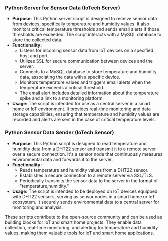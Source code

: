 

### Python Server for Sensor Data (IoTech Server)
- **Purpose:** This Python server script is designed to receive sensor data from devices, specifically temperature and humidity values. It also monitors critical temperature thresholds and sends email alerts if those thresholds are exceeded. The script interacts with a MySQL database to store the collected data.
- **Functionality:**
  - Listens for incoming sensor data from IoT devices on a specified host and port.
  - Utilizes SSL for secure communication between devices and the server.
  - Connects to a MySQL database to store temperature and humidity data, associating the data with a specific device.
  - Monitors temperature values and triggers email alerts when the temperature exceeds a critical threshold.
  - The email alert includes detailed information about the temperature spike and a link to a monitoring platform.
- **Usage:** The script is intended for use as a central server in a smart home or IoT environment. It provides real-time monitoring and data storage capabilities, ensuring that temperature and humidity values are recorded and alerts are sent in the case of critical temperature levels.

### Python Sensor Data Sender (IoTech Sensor)
- **Purpose:** This Python script is designed to read temperature and humidity data from a DHT22 sensor and transmit it to a remote server over a secure connection. It's a sensor node that continuously measures environmental data and forwards it to the server.
- **Functionality:**
  - Reads temperature and humidity values from a DHT22 sensor.
  - Establishes a secure connection to a remote server via SSL/TLS.
  - Periodically transmits the sensor data to the server in the format of "temperature,humidity."
- **Usage:** The script is intended to be deployed on IoT devices equipped with DHT22 sensors, serving as sensor nodes in a smart home or IoT ecosystem. It securely sends environmental data to a central server for monitoring and analysis.

These scripts contribute to the open-source community and can be used as building blocks for IoT and smart home projects. They enable data collection, real-time monitoring, and alerting for temperature and humidity values, making them valuable tools for IoT and smart home applications.
